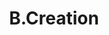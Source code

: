 ---
layout: company
title: "B.Creation"
legal_name: "B.Creation, Inc."
japanese_name: "B.Creation株式会社"
summary: "B.Creation specializes in digital services and development of smartphone applications catering to fishing and outdoor enthusiasts."
industries: "IT & Telecommunications"
ipo_status: "Unlisted company"
ipo_date: 
founding_date: 2004-03-29
founders: "Kazufumi Watanabe"
hq: "Ashiya House, Narihira-cho 5-2, Ashiya City, Hyogo Prefecture"
employees: 
ticker_symbol: 
url: https://bcreation.jp
wikipedia: 
twitter: 
parent_company_name: N/A
parent_company_url: 
permalink: /companies/b-creation
---